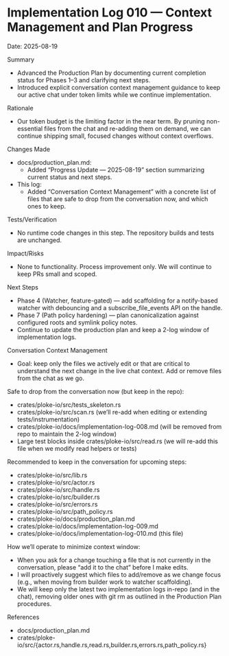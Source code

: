 # Implementation Log 010 — Context Management and Plan Progress

Date: 2025-08-19

Summary
- Advanced the Production Plan by documenting current completion status for Phases 1–3 and clarifying next steps.
- Introduced explicit conversation context management guidance to keep our active chat under token limits while we continue implementation.

Rationale
- Our token budget is the limiting factor in the near term. By pruning non-essential files from the chat and re-adding them on demand, we can continue shipping small, focused changes without context overflows.

Changes Made
- docs/production_plan.md:
  - Added “Progress Update — 2025-08-19” section summarizing current status and next steps.
- This log:
  - Added “Conversation Context Management” with a concrete list of files that are safe to drop from the conversation now, and which ones to keep.

Tests/Verification
- No runtime code changes in this step. The repository builds and tests are unchanged.

Impact/Risks
- None to functionality. Process improvement only. We will continue to keep PRs small and scoped.

Next Steps
- Phase 4 (Watcher, feature-gated) — add scaffolding for a notify-based watcher with debouncing and a subscribe_file_events API on the handle.
- Phase 7 (Path policy hardening) — plan canonicalization against configured roots and symlink policy notes.
- Continue to update the production plan and keep a 2-log window of implementation logs.

Conversation Context Management
- Goal: keep only the files we actively edit or that are critical to understand the next change in the live chat context. Add or remove files from the chat as we go.

Safe to drop from the conversation now (but keep in the repo):
- crates/ploke-io/src/tests_skeleton.rs
- crates/ploke-io/src/scan.rs (we’ll re-add when editing or extending tests/instrumentation)
- crates/ploke-io/docs/implementation-log-008.md (will be removed from repo to maintain the 2-log window)
- Large test blocks inside crates/ploke-io/src/read.rs (we will re-add this file when we modify read helpers or tests)

Recommended to keep in the conversation for upcoming steps:
- crates/ploke-io/src/lib.rs
- crates/ploke-io/src/actor.rs
- crates/ploke-io/src/handle.rs
- crates/ploke-io/src/builder.rs
- crates/ploke-io/src/errors.rs
- crates/ploke-io/src/path_policy.rs
- crates/ploke-io/docs/production_plan.md
- crates/ploke-io/docs/implementation-log-009.md
- crates/ploke-io/docs/implementation-log-010.md (this file)

How we’ll operate to minimize context window:
- When you ask for a change touching a file that is not currently in the conversation, please “add it to the chat” before I make edits.
- I will proactively suggest which files to add/remove as we change focus (e.g., when moving from builder work to watcher scaffolding).
- We will keep only the latest two implementation logs in-repo (and in the chat), removing older ones with git rm as outlined in the Production Plan procedures.

References
- docs/production_plan.md
- crates/ploke-io/src/{actor.rs,handle.rs,read.rs,builder.rs,errors.rs,path_policy.rs}
